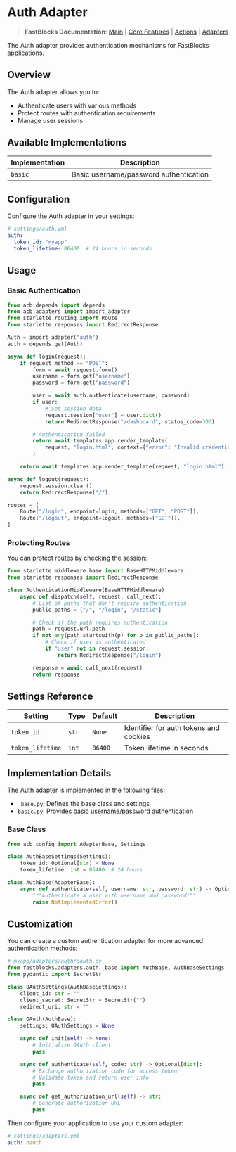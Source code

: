 # Auth Adapter

> **FastBlocks Documentation**: [Main](../../../README.md) | [Core Features](../../README.md) | [Actions](../../actions/README.md) | [Adapters](../README.md)

The Auth adapter provides authentication mechanisms for FastBlocks applications.

## Overview

The Auth adapter allows you to:

- Authenticate users with various methods
- Protect routes with authentication requirements
- Manage user sessions

## Available Implementations

| Implementation | Description |
|----------------|-------------|
| `basic` | Basic username/password authentication |

## Configuration

Configure the Auth adapter in your settings:

```yaml
# settings/auth.yml
auth:
  token_id: "myapp"
  token_lifetime: 86400  # 24 hours in seconds
```

## Usage

### Basic Authentication

```python
from acb.depends import depends
from acb.adapters import import_adapter
from starlette.routing import Route
from starlette.responses import RedirectResponse

Auth = import_adapter("auth")
auth = depends.get(Auth)

async def login(request):
    if request.method == "POST":
        form = await request.form()
        username = form.get("username")
        password = form.get("password")

        user = await auth.authenticate(username, password)
        if user:
            # Set session data
            request.session["user"] = user.dict()
            return RedirectResponse("/dashboard", status_code=303)

        # Authentication failed
        return await templates.app.render_template(
            request, "login.html", context={"error": "Invalid credentials"}
        )

    return await templates.app.render_template(request, "login.html")

async def logout(request):
    request.session.clear()
    return RedirectResponse("/")

routes = [
    Route("/login", endpoint=login, methods=["GET", "POST"]),
    Route("/logout", endpoint=logout, methods=["GET"]),
]
```

### Protecting Routes

You can protect routes by checking the session:

```python
from starlette.middleware.base import BaseHTTPMiddleware
from starlette.responses import RedirectResponse

class AuthenticationMiddleware(BaseHTTPMiddleware):
    async def dispatch(self, request, call_next):
        # List of paths that don't require authentication
        public_paths = ["/", "/login", "/static"]

        # Check if the path requires authentication
        path = request.url.path
        if not any(path.startswith(p) for p in public_paths):
            # Check if user is authenticated
            if "user" not in request.session:
                return RedirectResponse("/login")

        response = await call_next(request)
        return response
```

## Settings Reference

| Setting | Type | Default | Description |
|---------|------|---------|-------------|
| `token_id` | `str` | `None` | Identifier for auth tokens and cookies |
| `token_lifetime` | `int` | `86400` | Token lifetime in seconds |

## Implementation Details

The Auth adapter is implemented in the following files:

- `_base.py`: Defines the base class and settings
- `basic.py`: Provides basic username/password authentication

### Base Class

```python
from acb.config import AdapterBase, Settings

class AuthBaseSettings(Settings):
    token_id: Optional[str] = None
    token_lifetime: int = 86400  # 24 hours

class AuthBase(AdapterBase):
    async def authenticate(self, username: str, password: str) -> Optional[dict]:
        """Authenticate a user with username and password"""
        raise NotImplementedError()
```

## Customization

You can create a custom authentication adapter for more advanced authentication methods:

```python
# myapp/adapters/auth/oauth.py
from fastblocks.adapters.auth._base import AuthBase, AuthBaseSettings
from pydantic import SecretStr

class OAuthSettings(AuthBaseSettings):
    client_id: str = ""
    client_secret: SecretStr = SecretStr("")
    redirect_uri: str = ""

class OAuth(AuthBase):
    settings: OAuthSettings = None

    async def init(self) -> None:
        # Initialize OAuth client
        pass

    async def authenticate(self, code: str) -> Optional[dict]:
        # Exchange authorization code for access token
        # Validate token and return user info
        pass

    async def get_authorization_url(self) -> str:
        # Generate authorization URL
        pass
```

Then configure your application to use your custom adapter:

```yaml
# settings/adapters.yml
auth: oauth
```
